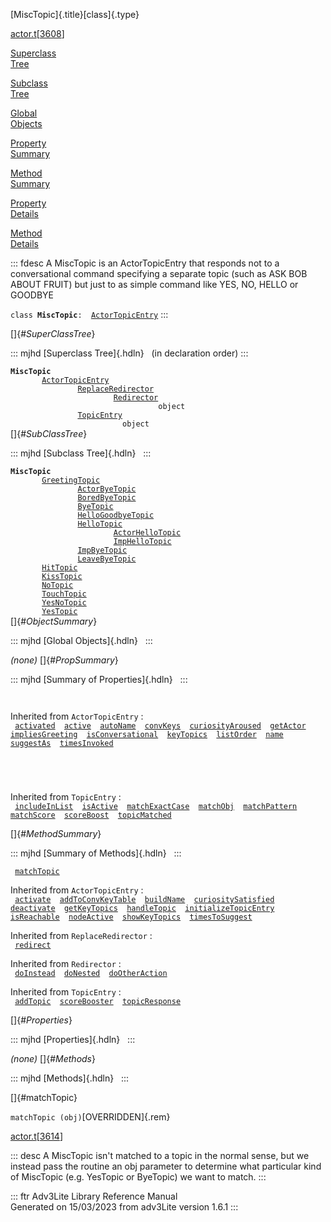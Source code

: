 [MiscTopic]{.title}[class]{.type}

[actor.t](../file/actor.t.html)\[[3608](../source/actor.t.html#3608)\]

[Superclass\
Tree](#_SuperClassTree_)

[Subclass\
Tree](#_SubClassTree_)

[Global\
Objects](#_ObjectSummary_)

[Property\
Summary](#_PropSummary_)

[Method\
Summary](#_MethodSummary_)

[Property\
Details](#_Properties_)

[Method\
Details](#_Methods_)

::: fdesc
A MiscTopic is an ActorTopicEntry that responds not to a conversational
command specifying a separate topic (such as ASK BOB ABOUT FRUIT) but
just to as simple command like YES, NO, HELLO or GOODBYE

`class `**`MiscTopic`**` :   `[`ActorTopicEntry`](../object/ActorTopicEntry.html)
:::

[]{#_SuperClassTree_}

::: mjhd
[Superclass Tree]{.hdln}   (in declaration order)
:::

**`MiscTopic`**\
`         `[`ActorTopicEntry`](../object/ActorTopicEntry.html)\
`                 `[`ReplaceRedirector`](../object/ReplaceRedirector.html)\
`                         `[`Redirector`](../object/Redirector.html)\
`                                 object`\
`                 `[`TopicEntry`](../object/TopicEntry.html)\
`                         object`\
[]{#_SubClassTree_}

::: mjhd
[Subclass Tree]{.hdln}  
:::

**`MiscTopic`**\
`         `[`GreetingTopic`](../object/GreetingTopic.html)\
`                 `[`ActorByeTopic`](../object/ActorByeTopic.html)\
`                 `[`BoredByeTopic`](../object/BoredByeTopic.html)\
`                 `[`ByeTopic`](../object/ByeTopic.html)\
`                 `[`HelloGoodbyeTopic`](../object/HelloGoodbyeTopic.html)\
`                 `[`HelloTopic`](../object/HelloTopic.html)\
`                         `[`ActorHelloTopic`](../object/ActorHelloTopic.html)\
`                         `[`ImpHelloTopic`](../object/ImpHelloTopic.html)\
`                 `[`ImpByeTopic`](../object/ImpByeTopic.html)\
`                 `[`LeaveByeTopic`](../object/LeaveByeTopic.html)\
`         `[`HitTopic`](../object/HitTopic.html)\
`         `[`KissTopic`](../object/KissTopic.html)\
`         `[`NoTopic`](../object/NoTopic.html)\
`         `[`TouchTopic`](../object/TouchTopic.html)\
`         `[`YesNoTopic`](../object/YesNoTopic.html)\
`         `[`YesTopic`](../object/YesTopic.html)\
[]{#_ObjectSummary_}

::: mjhd
[Global Objects]{.hdln}  
:::

*(none)* []{#_PropSummary_}

::: mjhd
[Summary of Properties]{.hdln}  
:::

` `

Inherited from `ActorTopicEntry` :\
` `[`activated`](../object/ActorTopicEntry.html#activated)`  `[`active`](../object/ActorTopicEntry.html#active)`  `[`autoName`](../object/ActorTopicEntry.html#autoName)`  `[`convKeys`](../object/ActorTopicEntry.html#convKeys)`  `[`curiosityAroused`](../object/ActorTopicEntry.html#curiosityAroused)`  `[`getActor`](../object/ActorTopicEntry.html#getActor)`  `[`impliesGreeting`](../object/ActorTopicEntry.html#impliesGreeting)`  `[`isConversational`](../object/ActorTopicEntry.html#isConversational)`  `[`keyTopics`](../object/ActorTopicEntry.html#keyTopics)`  `[`listOrder`](../object/ActorTopicEntry.html#listOrder)`  `[`name`](../object/ActorTopicEntry.html#name)`  `[`suggestAs`](../object/ActorTopicEntry.html#suggestAs)`  `[`timesInvoked`](../object/ActorTopicEntry.html#timesInvoked)`  `

` `

` `

Inherited from `TopicEntry` :\
` `[`includeInList`](../object/TopicEntry.html#includeInList)`  `[`isActive`](../object/TopicEntry.html#isActive)`  `[`matchExactCase`](../object/TopicEntry.html#matchExactCase)`  `[`matchObj`](../object/TopicEntry.html#matchObj)`  `[`matchPattern`](../object/TopicEntry.html#matchPattern)`  `[`matchScore`](../object/TopicEntry.html#matchScore)`  `[`scoreBoost`](../object/TopicEntry.html#scoreBoost)`  `[`topicMatched`](../object/TopicEntry.html#topicMatched)`  `

[]{#_MethodSummary_}

::: mjhd
[Summary of Methods]{.hdln}  
:::

` `[`matchTopic`](#matchTopic)`  `

Inherited from `ActorTopicEntry` :\
` `[`activate`](../object/ActorTopicEntry.html#activate)`  `[`addToConvKeyTable`](../object/ActorTopicEntry.html#addToConvKeyTable)`  `[`buildName`](../object/ActorTopicEntry.html#buildName)`  `[`curiositySatisfied`](../object/ActorTopicEntry.html#curiositySatisfied)`  `[`deactivate`](../object/ActorTopicEntry.html#deactivate)`  `[`getKeyTopics`](../object/ActorTopicEntry.html#getKeyTopics)`  `[`handleTopic`](../object/ActorTopicEntry.html#handleTopic)`  `[`initializeTopicEntry`](../object/ActorTopicEntry.html#initializeTopicEntry)`  `[`isReachable`](../object/ActorTopicEntry.html#isReachable)`  `[`nodeActive`](../object/ActorTopicEntry.html#nodeActive)`  `[`showKeyTopics`](../object/ActorTopicEntry.html#showKeyTopics)`  `[`timesToSuggest`](../object/ActorTopicEntry.html#timesToSuggest)`  `

Inherited from `ReplaceRedirector` :\
` `[`redirect`](../object/ReplaceRedirector.html#redirect)`  `

Inherited from `Redirector` :\
` `[`doInstead`](../object/Redirector.html#doInstead)`  `[`doNested`](../object/Redirector.html#doNested)`  `[`doOtherAction`](../object/Redirector.html#doOtherAction)`  `

Inherited from `TopicEntry` :\
` `[`addTopic`](../object/TopicEntry.html#addTopic)`  `[`scoreBooster`](../object/TopicEntry.html#scoreBooster)`  `[`topicResponse`](../object/TopicEntry.html#topicResponse)`  `

[]{#_Properties_}

::: mjhd
[Properties]{.hdln}  
:::

*(none)* []{#_Methods_}

::: mjhd
[Methods]{.hdln}  
:::

[]{#matchTopic}

`matchTopic (obj)`[OVERRIDDEN]{.rem}

[actor.t](../file/actor.t.html)\[[3614](../source/actor.t.html#3614)\]

::: desc
A MiscTopic isn\'t matched to a topic in the normal sense, but we
instead pass the routine an obj parameter to determine what particular
kind of MiscTopic (e.g. YesTopic or ByeTopic) we want to match.
:::

::: ftr
Adv3Lite Library Reference Manual\
Generated on 15/03/2023 from adv3Lite version 1.6.1
:::
